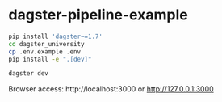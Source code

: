 # dagster-pipeline-example

```bash
pip install 'dagster~=1.7'
cd dagster_university
cp .env.example .env
pip install -e ".[dev]"
```

```bash
dagster dev
```

Browser access: http://localhost:3000 or http://127.0.0.1:3000


